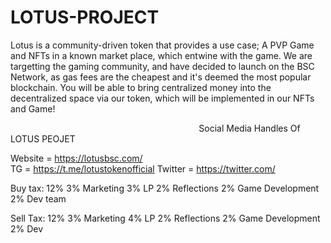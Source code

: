 

# LOTUS-PROJECT
Lotus is a community-driven token that provides a use case; A PVP Game and NFTs in a known market place, which entwine with the game. We are targetting the gaming community, and have decided to launch on the BSC Network, as gas fees are the cheapest and it's deemed the most popular blockchain. You will be able to bring centralized money into the decentralized space via our token, which will be implemented in our NFTs and Game!

⠀⠀⠀⠀⠀⠀⠀⠀⠀⠀⠀⠀⠀⠀⠀⠀⠀⠀⠀⠀⠀⠀⠀⠀⠀⠀⠀⠀⠀
Social Media Handles Of LOTUS PEOJET   

   Website = https://lotusbsc.com/     
   TG      = https://t.me/lotustokenofficial
  Twitter = https://twitter.com/



Buy tax: 12%
  3% Marketing
  3% LP
  2% Reflections
  2% Game Development
  2% Dev team

Sell Tax: 12%
  3% Marketing
  4% LP
  2% Reflections
  2% Game Development 
  2% Dev
